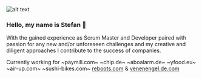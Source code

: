 
![alt text](https://i.imgur.com/DHn3lmH.png "Stefan Kunze")

### Hello, my name is Stefan 🌱

With the gained experience as Scrum Master and Developer paired with passion for any new and/or unforeseen challenges and my creative and diligent approaches I contribute to the success of companies.

Currently working for ~paymill.com~ ~chip.de~ ~aboalarm.de~ ~yfood.eu~ ~air-up.com~ ~sushi-bikes.com~ [reboots.com](https://www.reboots.com "reboots") & [venenengel.de.com](https://www.venenengel.de "venen engel")
